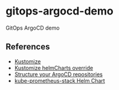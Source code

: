 # gitops-argocd-demo

GitOps ArgoCD demo

## References

- [Kustomize](https://kubectl.docs.kubernetes.io/references/kustomize/builtins/#_helmchartinflationgenerator_)
- [Kustomize helmCharts override](https://github.com/kubernetes-sigs/kustomize/issues/4658)
- [Structure your ArgoCD repositories](https://codefresh.io/blog/how-to-structure-your-argo-cd-repositories-using-application-sets/)
- [kube-prometheus-stack Helm Chart](https://github.com/prometheus-community/helm-charts/tree/main/charts/kube-prometheus-stack)
